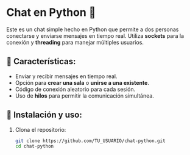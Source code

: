# Chat en Python 📨

Este es un chat simple hecho en Python que permite a dos personas conectarse y enviarse mensajes en tiempo real. Utiliza **sockets** para la conexión y **threading** para manejar múltiples usuarios.

## 📌 Características:
- Enviar y recibir mensajes en tiempo real.
- Opción para **crear una sala** o **unirse a una existente**.
- Código de conexión aleatorio para cada sesión.
- Uso de **hilos** para permitir la comunicación simultánea.

## 🚀 Instalación y uso:

1. Clona el repositorio:
   ```sh
   git clone https://github.com/TU_USUARIO/chat-python.git
   cd chat-python
